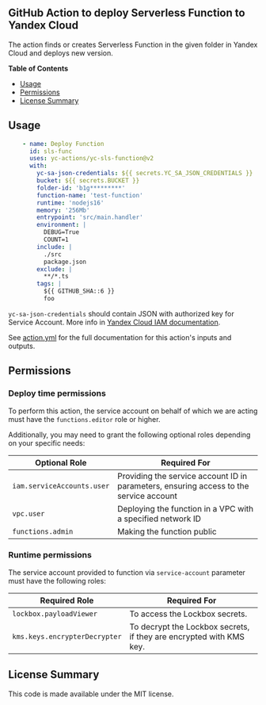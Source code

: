 ## GitHub Action to deploy Serverless Function to Yandex Cloud

The action finds or creates Serverless Function in the given folder in Yandex Cloud and deploys new version.

**Table of Contents**

<!-- toc -->

- [Usage](#usage)
- [Permissions](#permissions)
- [License Summary](#license-summary)

<!-- tocstop -->

## Usage

```yaml
    - name: Deploy Function
      id: sls-func
      uses: yc-actions/yc-sls-function@v2
      with:
        yc-sa-json-credentials: ${{ secrets.YC_SA_JSON_CREDENTIALS }}
        bucket: ${{ secrets.BUCKET }}
        folder-id: 'b1g*********'
        function-name: 'test-function'
        runtime: 'nodejs16'
        memory: '256Mb'
        entrypoint: 'src/main.handler'
        environment: |
          DEBUG=True
          COUNT=1
        include: |
          ./src
          package.json
        exclude: |
          **/*.ts
        tags: |
          ${{ GITHUB_SHA::6 }}
          foo
```

`yc-sa-json-credentials` should contain JSON with authorized key for Service Account. More info
in [Yandex Cloud IAM documentation](https://cloud.yandex.ru/docs/container-registry/operations/authentication#sa-json).

See [action.yml](action.yml) for the full documentation for this action's inputs and outputs.

## Permissions

### Deploy time permissions

To perform this action, the service account on behalf of which we are acting must have
the `functions.editor` role or higher.

Additionally, you may need to grant the following optional roles depending on your specific needs:

| Optional Role              | Required For                                                                           |
|----------------------------|----------------------------------------------------------------------------------------|
| `iam.serviceAccounts.user` | Providing the service account ID in parameters, ensuring access to the service account |
| `vpc.user`                 | Deploying the function in a VPC with a specified network ID                            |
| `functions.admin`          | Making the function public                                                             |

### Runtime permissions

The service account provided to function via `service-account` parameter must have the following roles:

| Required Role                 | Required For                                                        |
|-------------------------------|---------------------------------------------------------------------|
| `lockbox.payloadViewer`       | To access the Lockbox secrets.                                      |
| `kms.keys.encrypterDecrypter` | To decrypt the Lockbox secrets, if they are encrypted with KMS key. |

## License Summary

This code is made available under the MIT license.
